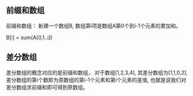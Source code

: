 ## 前缀和数组
前缀和数组： 新建一个数组B, 数组第i项是数组A第0个到i-1个元素的累加和。

B[i] = sum(A[0,1..i])

## 差分数组
差分数组的概念对应的是前缀和数组， 对于数组[1,2,3,4], 其差分数组为[1,1,0,2], 差分数组的第i个数即为原数组的第i-1个元素和第i个元素的差值, 也就是说我们对差分数组求前缀和即可得到原数组。